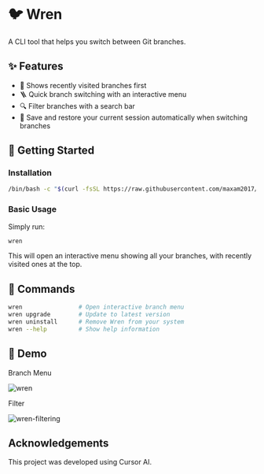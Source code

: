 # 🐦 Wren

A CLI tool that helps you switch between Git branches.

## ✨ Features

- 📜 Shows recently visited branches first
- 🪜 Quick branch switching with an interactive menu
- 🔍 Filter branches with a search bar
- 💾 Save and restore your current session automatically when switching branches

## 🚀 Getting Started

### Installation

```bash
/bin/bash -c "$(curl -fsSL https://raw.githubusercontent.com/maxam2017/wren/HEAD/install.sh)"
```

### Basic Usage

Simply run:
```bash
wren
```

This will open an interactive menu showing all your branches, with recently visited ones at the top.

## 📖 Commands

```bash
wren                # Open interactive branch menu
wren upgrade        # Update to latest version
wren uninstall      # Remove Wren from your system
wren --help         # Show help information
```

## 🧤 Demo
Branch Menu

![wren](https://github.com/user-attachments/assets/6d2f3226-097c-4e4e-97ea-d0ab37a8022b)


Filter

![wren-filtering](https://github.com/user-attachments/assets/73487790-840f-4aed-86db-35c136ee47a8)


## Acknowledgements

This project was developed using Cursor AI.
